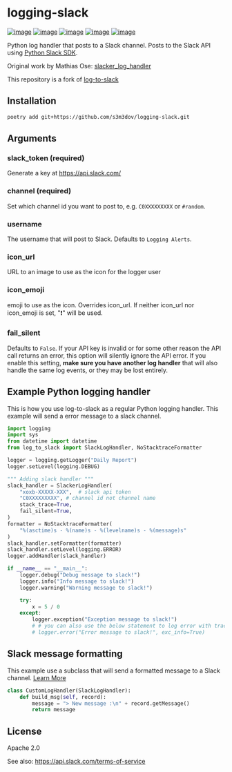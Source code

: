 # logging-slack

[![image](https://img.shields.io/pypi/v/log-to-slack.svg?style=flat-square)](https://pypi.python.org/pypi/log-to-slack)
[![image](https://img.shields.io/pypi/wheel/log-to-slack.svg?style=flat-square)](https://pypi.python.org/pypi/log-to-slack)
[![image](https://img.shields.io/pypi/format/log-to-slack.svg?style=flat-square)](https://pypi.python.org/pypi/log-to-slack)
[![image](https://img.shields.io/pypi/pyversions/log-to-slack.svg?style=flat-square)](https://pypi.python.org/pypi/log-to-slack)
[![image](https://img.shields.io/pypi/status/log-to-slack.svg?style=flat-square)](https://pypi.python.org/pypi/log-to-slack)

Python log handler that posts to a Slack channel. Posts to the Slack API
using [Python Slack SDK](https://github.com/slackapi/python-slack-sdk).

Original work by Mathias Ose: [slacker_log_handler](https://github.com/mathiasose/slacker_log_handler)

This repository is a fork of [log-to-slack](https://github.com/pandianmn/log_to_slack)

## Installation

``` bash
poetry add git+https://github.com/s3m3dov/logging-slack.git
```

## Arguments

### slack_token (required)

Generate a key at <https://api.slack.com/>

### channel (required)

Set which channel id you want to post to, e.g. `C0XXXXXXXXX` or `#random`.

### username

The username that will post to Slack. Defaults to `Logging Alerts`.

### icon_url

URL to an image to use as the icon for the logger user

### icon_emoji

emoji to use as the icon. Overrides icon_url. If neither icon_url nor
icon_emoji is set, ":heavy_exclamation_mark:" will be used.

### fail_silent

Defaults to `False`. If your API key is invalid or for some other reason
the API call returns an error, this option will silently ignore the API
error. If you enable this setting, **make sure you have another log
handler** that will also handle the same log events, or they may be lost
entirely.

## Example Python logging handler

This is how you use log-to-slack as a regular Python
logging handler. This example will send a error message to a slack
channel.

``` python
import logging
import sys
from datetime import datetime
from log_to_slack import SlackLogHandler, NoStacktraceFormatter

logger = logging.getLogger("Daily Report")
logger.setLevel(logging.DEBUG)

""" Adding slack handler """
slack_handler = SlackerLogHandler(
    "xoxb-XXXXX-XXX",  # slack api token
    "C0XXXXXXXXX", # channel id not channel name
    stack_trace=True,
    fail_silent=True,
)
formatter = NoStacktraceFormatter(
    "%(asctime)s - %(name)s - %(levelname)s - %(message)s"
)
slack_handler.setFormatter(formatter)
slack_handler.setLevel(logging.ERROR)
logger.addHandler(slack_handler)

if __name__ == "__main__":
    logger.debug("Debug message to slack!")
    logger.info("Info message to slack!")
    logger.warning("Warning message to slack!")

    try:
        x = 5 / 0
    except:
        logger.exception("Exception message to slack!")
        # # you can also use the below statement to log error with trace info
        # logger.error("Error message to slack!", exc_info=True)
```

## Slack message formatting

This example use a subclass that will send a formatted message to a
Slack channel. [Learn More](https://api.slack.com/reference/surfaces/formatting)

``` python
class CustomLogHandler(SlackLogHandler):
    def build_msg(self, record):
        message = "> New message :\n" + record.getMessage()
        return message
```

## License

Apache 2.0

See also: <https://api.slack.com/terms-of-service>
